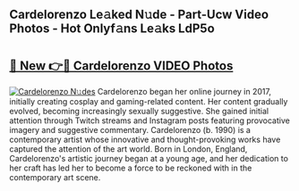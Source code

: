 ## Cardelorenzo Le𝚊ked N𝚞de - Part-Ucw Video Photos - Hot Onlyf𝚊ns Le𝚊ks LdP5o

# <h2><a href="http://ab55428.deff.icu/?id=Cardelorenzo">🔗 New 👉🔴 Cardelorenzo VIDEO Photos</a></h2>

[![Cardelorenzo N𝚞des](https://i.imgur.com/rIISA9y.gif)](http://ab55428.deff.icu/?id=Cardelorenzo)
Cardelorenzo began her online journey in 2017, initially creating cosplay and gaming-related content. Her content gradually evolved, becoming increasingly sexually suggestive. She gained initial attention through Twitch streams and Instagram posts featuring provocative imagery and suggestive commentary. Cardelorenzo (b. 1990) is a contemporary artist whose innovative and thought-provoking works have captured the attention of the art world. Born in London, England, Cardelorenzo's artistic journey began at a young age, and her dedication to her craft has led her to become a force to be reckoned with in the contemporary art scene.
